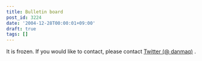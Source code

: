 ```yaml
---
title: Bulletin board
post_id: 3224
date: '2004-12-28T00:00:01+09:00'
draft: true
tags: []
---
```


It is frozen. If you would like to contact, please contact [Twitter (@ danmaq)](http://twitter.com/danmaq) .
